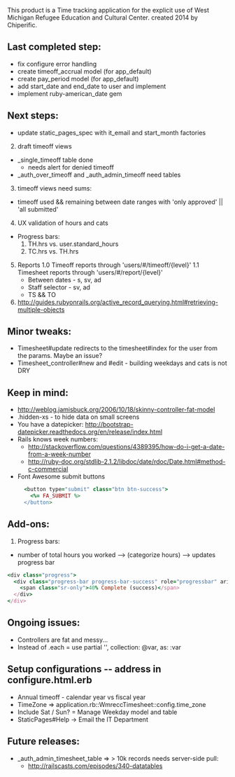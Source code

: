 This product is a Time tracking application for the explicit use of West Michigan Refugee Education and Cultural Center. created 2014 by Chiperific.

## Last completed step:
* fix configure error handling
* create timeoff_accrual model (for app_default)
* create pay_period model (for app_default)
* add start_date and end_date to user and implement
* implement ruby-american_date gem

## Next steps:
* update static_pages_spec with it_email and start_month factories

2. draft timeoff views
  * \_single\_timeoff table done
    * needs alert for denied timeoff
  * \_auth\_over\_timeoff and \_auth\_admin\_timeoff need tables
3. timeoff views need sums:
  * timeoff used && remaining between date ranges with 'only approved' || 'all submitted'
4. UX validation of hours and cats
  * Progress bars:
    1. TH.hrs vs. user.standard_hours
    2. TC.hrs vs. TH.hrs
5. Reports
  1.0 Timeoff reports through 'users/#/timeoff/{level}'
  1.1 Timesheet reports through 'users/#/report/{level}'
    * Between dates - s, sv, ad
    * Staff selector - sv, ad
    * TS && TO
  2. http://guides.rubyonrails.org/active_record_querying.html#retrieving-multiple-objects

## Minor tweaks:
* Timesheet#update redirects to the timesheet#index for the user from the params. Maybe an issue?
* Timesheet_controller#new and #edit - building weekdays and cats is not DRY


## Keep in mind:
* http://weblog.jamisbuck.org/2006/10/18/skinny-controller-fat-model
* .hidden-xs - to hide data on small screens
* You have a datepicker: http://bootstrap-datepicker.readthedocs.org/en/release/index.html
* Rails knows week numbers:
  * http://stackoverflow.com/questions/4389395/how-do-i-get-a-date-from-a-week-number
  * http://ruby-doc.org/stdlib-2.1.2/libdoc/date/rdoc/Date.html#method-c-commercial
* Font Awesome submit buttons
  ```ruby
    <button type="submit" class="btn btn-success">
      <%= FA_SUBMIT %>
    </button>
  ```

## Add-ons:
1. Progress bars:
  * number of total hours you worked --> (categorize hours) --> updates progress bar
  ```ruby
  <div class="progress">
    <div class="progress-bar progress-bar-success" role="progressbar" aria-valuenow="40" aria-valuemin="0" aria-valuemax="100" style="width: 40%">
      <span class="sr-only">40% Complete (success)</span>
    </div>
  </div>
  ```

## Ongoing issues:
* Controllers are fat and messy...
* Instead of .each = use partial '', collection: @var, as: :var


## Setup configurations -- address in configure.html.erb
* Annual timeoff - calendar year vs fiscal year
* TimeZone => application.rb::WmreccTimesheet::config.time_zone
* Include Sat / Sun? = Manage Weekday model and table
* StaticPages#Help -> Email the IT Department

## Future releases:
* _auth_admin_timesheet_table => > 10k records needs server-side pull:
  * http://railscasts.com/episodes/340-datatables
